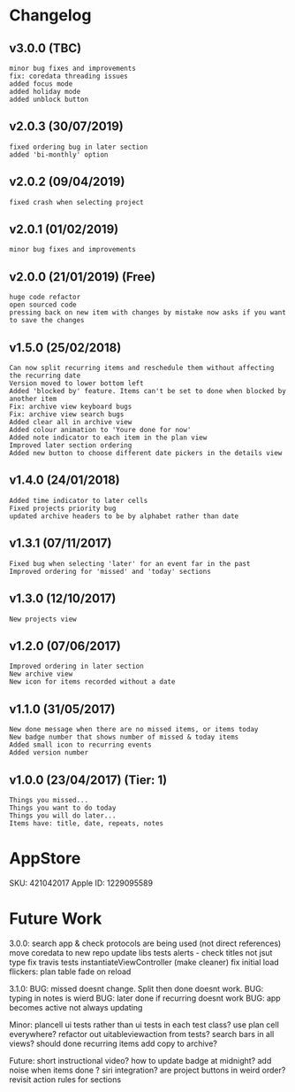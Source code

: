 # Changelog

## v3.0.0 (TBC)
    minor bug fixes and improvements
    fix: coredata threading issues
    added focus mode
    added holiday mode
    added unblock button 

## v2.0.3 (30/07/2019)
    fixed ordering bug in later section
    added 'bi-monthly' option

## v2.0.2 (09/04/2019)
    fixed crash when selecting project

## v2.0.1 (01/02/2019)
    minor bug fixes and improvements

## v2.0.0 (21/01/2019) (Free)
    huge code refactor
    open sourced code
    pressing back on new item with changes by mistake now asks if you want to save the changes

## v1.5.0 (25/02/2018)
    Can now split recurring items and reschedule them without affecting the recurring date
    Version moved to lower bottom left
    Added 'blocked by' feature. Items can't be set to done when blocked by another item
    Fix: archive view keyboard bugs
    Fix: archive view search bugs
    Added clear all in archive view
    Added colour animation to 'Youre done for now'
    Added note indicator to each item in the plan view
    Improved later section ordering
    Added new button to choose different date pickers in the details view

## v1.4.0 (24/01/2018)
    Added time indicator to later cells
    Fixed projects priority bug
    updated archive headers to be by alphabet rather than date

## v1.3.1 (07/11/2017)
    Fixed bug when selecting 'later' for an event far in the past
    Improved ordering for 'missed' and 'today' sections

## v1.3.0 (12/10/2017)
    New projects view

## v1.2.0 (07/06/2017)
    Improved ordering in later section
    New archive view
    New icon for items recorded without a date

## v1.1.0 (31/05/2017)
    New done message when there are no missed items, or items today
    New badge number that shows number of missed & today items
    Added small icon to recurring events
    Added version number

## v1.0.0 (23/04/2017) (Tier: 1)
    Things you missed...
    Things you want to do today
    Things you will do later...
    Items have: title, date, repeats, notes

# AppStore

SKU: 421042017
Apple ID: 1229095589

# Future Work

3.0.0:
search app & check protocols are being used (not direct references)
move coredata to new repo
update libs
tests alerts - check titles not jsut type
fix travis tests
instantiateViewController (make cleaner)
fix initial load flickers: plan table fade on reload

3.1.0:
BUG: missed doesnt change. Split then done doesnt work.
BUG: typing in notes is wierd
BUG: later done if recurring doesnt work
BUG: app becomes active not always updating

Minor:
plancell ui tests rather than ui tests in each test class?
use plan cell everywhere?
refactor out uitableviewaction from tests?
search bars in all views?
should done recurring items add copy to archive?

Future:
short instructional video?
how to update badge at midnight?
add noise when items done ?
siri integration?
are project buttons in weird order?
revisit action rules for sections
